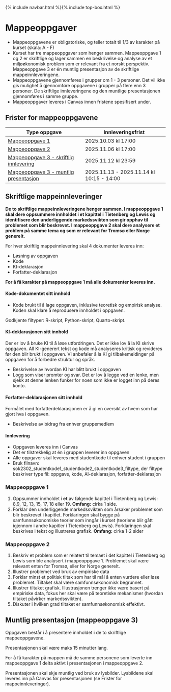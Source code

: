 {% include navbar.html %}{% include top-box.html %}
#  Mappeoppgaver
- Mappeoppgavene er obligatoriske, og teller totalt til 1/3 av karakter på kurset (skala: A - F)
- Kurset har tre mappeoppgaver som henger sammen. Mappeoppgave 1 og 2 er skriftlige og lager sammen en beskrivelse og analyse av et miljøøkonomisk problem som er relevant fra et norskt perspektiv. Mappeoppgave 3 er én muntlig presentasjon av de skriftlige mappeinnleveringene. 
- Mappeoppgavene gjennomføres i grupper om 1 - 3 personer.  Det vil ikke gis mulighet å gjennomføre oppgavene i grupper på flere enn 3 personer. De skriftlige innleveringene og den muntlige presentasjonen gjennomføres i samme gruppe. 
- Mappeoppgaver leveres i Canvas innen fristene spesifisert under.

## Frister for mappeoppgavene

| Type oppgave                                        | Innleveringsfrist                        | 
|-----------------------------------------------------|------------------------------------------|
|[Mappeoppgave 1](#mappeoppgave-1)                    |  2025.10.03 kl 17:00                     | 
|[Mappeoppgave 2](#mappeoppgave-2)                    |  2025.11.06 kl 17:00                     | 
|[Mappeoppgave 3 - skriftlig innlevering](#mappeoppgave-3)     | 2025.11.12 kl 23:59                      |
|[Mappeoppgave 3 - muntlig presentasjon](#mappeoppgave-3)  | 2025.11.13 - 2025.11.14 kl 10:15 - 14:00 |


## Skriftlige mappeinnleveringer
**De to skriftlige mappeinnleveringene henger sammen. I mappeoppgave 1 skal dere oppsummere innholdet i et kapittel i Tietenberg og Lewis og identifisere den underliggende markedssvikten som gir opphav til problemet som blir beskrevet. I mappeoppgave 2 skal dere analysere et problem på samme tema og som er relevant for Tromsø eller Norge generelt.** 

For hver skriftlig mappeinnlevering skal 4 dokumenter leveres inn:

* Løsning av oppgaven
* Kode
* KI-deklarasjon
* Forfatter-deklarasjon

**For å få karakter på mappeoppgave 1 må alle dokumenter leveres inn.**

#### Kode-dokumentet sitt innhold
* Kode brukt til å lage oppgaven, inklusive teoretisk og empirisk analyse. Koden skal klare å reprodusere innholdet i oppgaven.

Godkjente filtyper: R-skript, Python-skript, Quarto-skript.

#### KI-deklarasjonen sitt innhold
Der er lov å bruke KI til å løse utfordringen. Det er ikke lov å la KI skrive oppgaven. All KI-generert tekst og kode må analyseres kritisk og revideres før den blir brukt i oppgaven. Vi anbefaler å la KI gi tilbakemeldinger på oppgaven for å forbedre struktur og språk. 

* Beskrivelse av hvordan KI har blitt brukt i oppgaven
* Logg som viser promter og svar. Det er lov å legge ved en lenke, men sjekk at denne lenken funker for noen som ikke er logget inn på deres konto. 

#### Forfatter-deklarasjonen sitt innhold
Formålet med forfatterdeklarasjonen er å gi en oversikt av hvem som har gjort hva i oppgaven. 
* Beskrivelse av bidrag fra enhver gruppemedlem

#### Innlevering
* Oppgaven leveres inn i Canvas
* Det er tilstrekkelig at én i gruppen leverer inn oppgaven
* Alle oppgaver skal leveres med studentkode til enhver student i gruppen
* Bruk filnavn: sok2302_studentkode1_studentkode2_studentkode3_filtype, der filtype beskriver type fil: oppgave, kode, AI-deklarasjon, forfatter-deklarasjon
  

### Mappeoppgave 1

1. Oppsummer innholdet i **et** av følgende kapittel i Tietenberg og Lewis: 8,9, 12, 13, 15, 17, 18 eller 19. **Omfang:** cirka 1 side. 
2. Forklar den underliggende markedssvikten som årsaker problemet som blir beskrevet i kapitlet. Forklaringen skal bygge på samfunnsøkonomiske teorier som inngår i kurset (teoriene blir gått igjennom i andre kapitler i Tietenberg og Lewis). Forklaringen skal beskrives i tekst og illustreres grafisk. **Omfang:** cirka 1-2 sider

### Mappeoppgave 2
1. Beskriv et problem som er relatert til temaet i det kapittel i Tietenberg og Lewis som ble analysert i mappeoppgave 1. Problemet skal være relevant enten for Tromsø, eller for Norge generelt.
2. Illustrer problemet ved bruk av empiriske data
3. Forklar minst et politisk tiltak som har til mål å enten vurdere eller løse problemet. Tiltaket skal være samfunnsøkonomisk begrunnet.
4. Illustrer tiltaket grafisk. Illustrasjonen trenger ikke være basert på empiriske data, fokus her skal være på teoretiske mekanismer (hvordan tiltaket påvirker markedssvikten). 
5. Diskuter i hvilken grad tiltaket er samfunnsøkonomisk effektivt. 


## Muntlig presentasjon (mappeoppgave 3)
Oppgaven består i å presentere innholdet i de to skriftlige mappeoppgavene. 

Presentasjonen skal være maks 15 minutter lang. 

For å få karakter på mappen må de samme personene som leverte inn mappeoppgave 1 delta aktivt i presentasjonen i mappeoppgave 2. 

Presentasjonen skal skje muntlig ved bruk av lysbilder. Lysbildene skal leveres inn på Canvas før presentasjonen (se Frister for mappeinnleveringer). 
